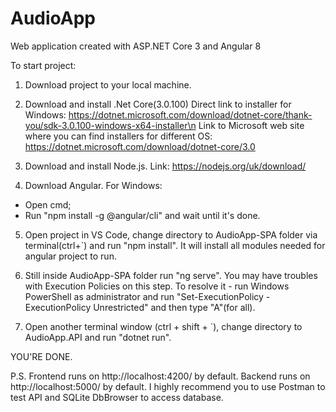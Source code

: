 # AudioApp
Web application created with ASP.NET Core 3 and Angular 8

To start project:
1. Download project to your local machine.

2. Download and install .Net Core(3.0.100) 
Direct link to installer for Windows: https://dotnet.microsoft.com/download/dotnet-core/thank-you/sdk-3.0.100-windows-x64-installer\n
Link to Microsoft web site where you can find installers for different OS: https://dotnet.microsoft.com/download/dotnet-core/3.0

3. Download and install Node.js.
Link: https://nodejs.org/uk/download/

4. Download Angular.
For Windows: 
  - Open cmd;
  - Run "npm install -g @angular/cli" and wait until it's done.

5. Open project in VS Code, change directory to AudioApp-SPA folder via terminal(ctrl+`) and run "npm install".
It will install all modules needed for angular project to run.

6. Still inside AudioApp-SPA folder run "ng serve".
You may have troubles with Execution Policies on this step. To resolve it - run Windows PowerShell as administrator and run "Set-ExecutionPolicy -ExecutionPolicy Unrestricted" and then type "A"(for all).

7. Open another terminal window (ctrl + shift + `), change directory to AudioApp.API and run "dotnet run".

YOU'RE DONE.

P.S.
Frontend runs on http://localhost:4200/ by default.
Backend runs on http://localhost:5000/ by default.
I highly recommend you to use Postman to test API and SQLite DbBrowser to access database.

